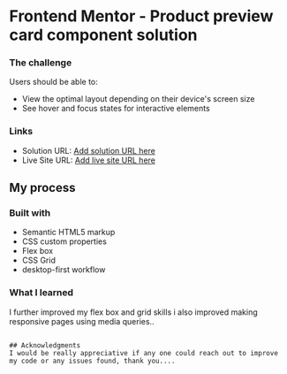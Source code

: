 # Frontend Mentor - Product preview card component solution
### The challenge

Users should be able to:

- View the optimal layout depending on their device's screen size
- See hover and focus states for interactive elements


### Links

- Solution URL: [Add solution URL here](https://your-solution-url.com)
- Live Site URL: [Add live site URL here](https://your-live-site-url.com)

## My process

### Built with

- Semantic HTML5 markup
- CSS custom properties
- Flex box
- CSS Grid
- desktop-first workflow

### What I learned
I further improved my flex box and grid skills i also improved making responsive pages using media queries..
```

## Acknowledgments
I would be really appreciative if any one could reach out to improve my code or any issues found, thank you....



